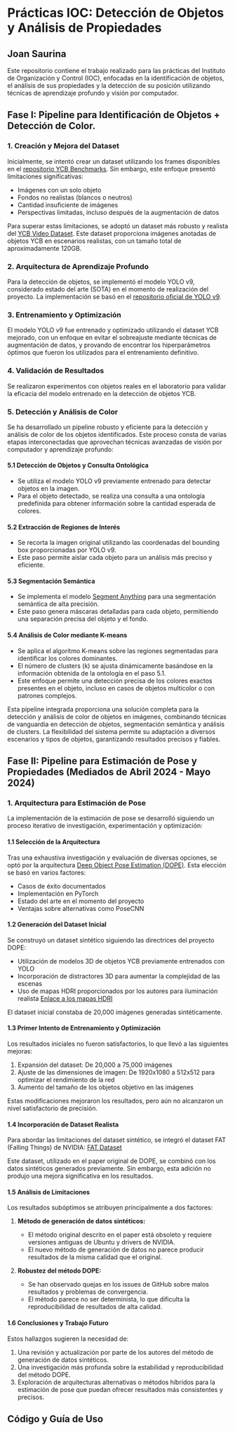 # Prácticas IOC: Detección de Objetos y Análisis de Propiedades
## Joan Saurina

Este repositorio contiene el trabajo realizado para las prácticas del Instituto de Organización y Control (IOC), enfocadas en la identificación de objetos, el análisis de sus propiedades y la detección de su posición utilizando técnicas de aprendizaje profundo y visión por computador.

## Fase I: Pipeline para Identificación de Objetos + Detección de Color.

### 1. Creación y Mejora del Dataset

Inicialmente, se intentó crear un dataset utilizando los frames disponibles en el [repositorio YCB Benchmarks](http://ycb-benchmarks.s3-website-us-east-1.amazonaws.com/). Sin embargo, este enfoque presentó limitaciones significativas:

- Imágenes con un solo objeto
- Fondos no realistas (blancos o neutros)
- Cantidad insuficiente de imágenes
- Perspectivas limitadas, incluso después de la augmentación de datos

Para superar estas limitaciones, se adoptó un dataset más robusto y realista del [YCB Video Dataset](https://chengke.name/ycb-video-dataset-download-mirror/). Este dataset proporciona imágenes anotadas de objetos YCB en escenarios realistas, con un tamaño total de aproximadamente 120GB.

### 2. Arquitectura de Aprendizaje Profundo

Para la detección de objetos, se implementó el modelo YOLO v9, considerado estado del arte (SOTA) en el momento de realización del proyecto. La implementación se basó en el [repositorio oficial de YOLO v9](https://github.com/WongKinYiu/yolov9).

### 3. Entrenamiento y Optimización

El modelo YOLO v9 fue entrenado y optimizado utilizando el dataset YCB mejorado, con un enfoque en evitar el sobreajuste mediante técnicas de augmentación de datos, y provando de encontrar los hiperparámetros óptimos que fueron los utilizados para el entrenamiento definitivo.

### 4. Validación de Resultados

Se realizaron experimentos con objetos reales en el laboratorio para validar la eficacia del modelo entrenado en la detección de objetos YCB.

### 5. Detección y Análisis de Color

Se ha desarrollado un pipeline robusto y eficiente para la detección y análisis de color de los objetos identificados. Este proceso consta de varias etapas interconectadas que aprovechan técnicas avanzadas de visión por computador y aprendizaje profundo:

#### 5.1 Detección de Objetos y Consulta Ontológica

- Se utiliza el modelo YOLO v9 previamente entrenado para detectar objetos en la imagen.
- Para el objeto detectado, se realiza una consulta a una ontología predefinida para obtener información sobre la cantidad esperada de colores.

#### 5.2 Extracción de Regiones de Interés

- Se recorta la imagen original utilizando las coordenadas del bounding box proporcionadas por YOLO v9.
- Este paso permite aislar cada objeto para un análisis más preciso y eficiente.

#### 5.3 Segmentación Semántica

- Se implementa el modelo [Segment Anything](https://github.com/facebookresearch/segment-anything) para una segmentación semántica de alta precisión.
- Este paso genera máscaras detalladas para cada objeto, permitiendo una separación precisa del objeto y el fondo.

#### 5.4 Análisis de Color mediante K-means

- Se aplica el algoritmo K-means sobre las regiones segmentadas para identificar los colores dominantes.
- El número de clusters (k) se ajusta dinámicamente basándose en la información obtenida de la ontología en el paso 5.1.
- Este enfoque permite una detección precisa de los colores exactos presentes en el objeto, incluso en casos de objetos multicolor o con patrones complejos.

Esta pipeline integrada proporciona una solución completa para la detección y análisis de color de objetos en imágenes, combinando técnicas de vanguardia en detección de objetos, segmentación semántica y análisis de clusters. La flexibilidad del sistema permite su adaptación a diversos escenarios y tipos de objetos, garantizando resultados precisos y fiables.

## Fase II: Pipeline para Estimación de Pose y Propiedades (Mediados de Abril 2024 - Mayo 2024)

### 1. Arquitectura para Estimación de Pose

La implementación de la estimación de pose se desarrolló siguiendo un proceso iterativo de investigación, experimentación y optimización:

#### 1.1 Selección de la Arquitectura

Tras una exhaustiva investigación y evaluación de diversas opciones, se optó por la arquitectura [Deep Object Pose Estimation (DOPE)](https://github.com/NVlabs/Deep_Object_Pose). Esta elección se basó en varios factores:

- Casos de éxito documentados
- Implementación en PyTorch
- Estado del arte en el momento del proyecto
- Ventajas sobre alternativas como PoseCNN

#### 1.2 Generación del Dataset Inicial

Se construyó un dataset sintético siguiendo las directrices del proyecto DOPE:

- Utilización de modelos 3D de objetos YCB previamente entrenados con YOLO
- Incorporación de distractores 3D para aumentar la complejidad de las escenas
- Uso de mapas HDRI proporcionados por los autores para iluminación realista
  [Enlace a los mapas HDRI](https://drive.google.com/file/d/1lp36MgTlS4OFaH0vdsTFhyGFJpQDY2YX/view)

El dataset inicial constaba de 20,000 imágenes generadas sintéticamente.

#### 1.3 Primer Intento de Entrenamiento y Optimización

Los resultados iniciales no fueron satisfactorios, lo que llevó a las siguientes mejoras:

1. Expansión del dataset: De 20,000 a 75,000 imágenes
2. Ajuste de las dimensiones de imagen: De 1920x1080 a 512x512 para optimizar el rendimiento de la red
3. Aumento del tamaño de los objetos objetivo en las imágenes

Estas modificaciones mejoraron los resultados, pero aún no alcanzaron un nivel satisfactorio de precisión.

#### 1.4 Incorporación de Dataset Realista

Para abordar las limitaciones del dataset sintético, se integró el dataset FAT (Falling Things) de NVIDIA:
[FAT Dataset](https://research.nvidia.com/publication/2018-06_falling-things-synthetic-dataset-3d-object-detection-and-pose-estimation)

Este dataset, utilizado en el paper original de DOPE, se combinó con los datos sintéticos generados previamente. Sin embargo, esta adición no produjo una mejora significativa en los resultados.

#### 1.5 Análisis de Limitaciones

Los resultados subóptimos se atribuyen principalmente a dos factores:

1. **Método de generación de datos sintéticos:**
   - El método original descrito en el paper está obsoleto y requiere versiones antiguas de Ubuntu y drivers de NVIDIA.
   - El nuevo método de generación de datos no parece producir resultados de la misma calidad que el original.

2. **Robustez del método DOPE:**
   - Se han observado quejas en los issues de GitHub sobre malos resultados y problemas de convergencia.
   - El método parece no ser determinista, lo que dificulta la reproducibilidad de resultados de alta calidad.

#### 1.6 Conclusiones y Trabajo Futuro

Estos hallazgos sugieren la necesidad de:

1. Una revisión y actualización por parte de los autores del método de generación de datos sintéticos.
2. Una investigación más profunda sobre la estabilidad y reproducibilidad del método DOPE.
3. Exploración de arquitecturas alternativas o métodos híbridos para la estimación de pose que puedan ofrecer resultados más consistentes y precisos.

## Código y Guía de Uso

